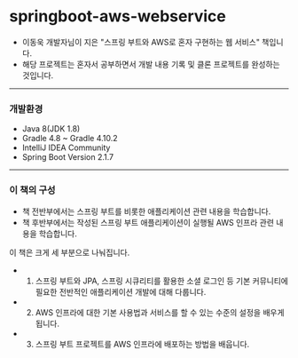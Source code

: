 # springboot-aws-webservice

- 이동욱 개발자님이 지은 "스프링 부트와 AWS로 혼자 구현하는 웹 서비스" 책입니다.
- 해당 프로젝트는 혼자서 공부하면서 개발 내용 기록 및 클론 프로젝트를 완성하는 것입니다.


---

### 개발환경

- Java 8(JDK 1.8)
- Gradle 4.8 ~ Gradle 4.10.2
- IntelliJ IDEA Community
- Spring Boot Version 2.1.7


---

### 이 책의 구성

- 책 전반부에서는 스프링 부트를 비롯한 애플리케이션 관련 내용을 학습합니다.
- 책 후반부에서는 작성된 스프링 부트 애플리케이션이 실행될 AWS 인프라 관련 내용을 학습합니다.


이 책은 크게 세 부분으로 나눠집니다.

- 1) 스프링 부트와 JPA, 스프링 시큐리티를 활용한 소셜 로그인 등 기본 커뮤니티에 필요한 전반적인 애플리케이션 개발에 대해 다룹니다.
- 2) AWS 인프라에 대한 기본 사용법과 서비스를 할 수 있는 수준의 설정을 배우게 됩니다.
- 3) 스프링 부트 프로젝트를 AWS 인프라에 배포하는 방법을 배웁니다.
